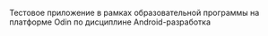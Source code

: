 Тестовое приложение в рамках образовательной программы на платформе Odin
по дисциплине Android-разработка